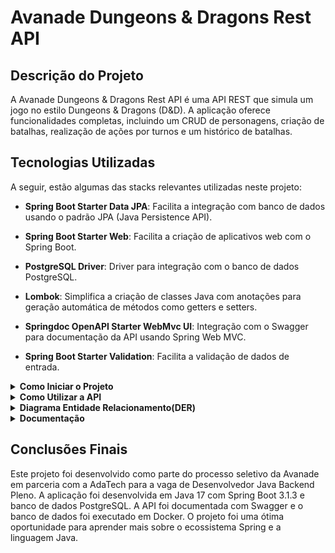 # Avanade Dungeons & Dragons Rest API

## Descrição do Projeto

A Avanade Dungeons & Dragons Rest API é uma API REST que simula um jogo no estilo Dungeons & Dragons (D&D). A aplicação
oferece funcionalidades completas, incluindo um CRUD de personagens, criação de batalhas, realização de ações por turnos
e um histórico de batalhas.

## Tecnologias Utilizadas

A seguir, estão algumas das stacks relevantes utilizadas neste projeto:

- **Spring Boot Starter Data JPA**: Facilita a integração com banco de dados usando o padrão JPA (Java Persistence API).

- **Spring Boot Starter Web**: Facilita a criação de aplicativos web com o Spring Boot.

- **PostgreSQL Driver**: Driver para integração com o banco de dados PostgreSQL.

- **Lombok**: Simplifica a criação de classes Java com anotações para geração automática de métodos como getters e
  setters.

- **Springdoc OpenAPI Starter WebMvc UI**: Integração com o Swagger para documentação da API usando Spring Web MVC.

- **Spring Boot Starter Validation**: Facilita a validação de dados de entrada.

<details>
<summary><b>Como Iniciar o Projeto</b></summary>

Siga os passos abaixo para executar o projeto localmente:

1. Clone este repositório:

   ```bash
   git clone git@github.com:vinicius-shk/Avanade-DungeonsAndDragons-RestAPI.git
   ```

2. Abra o projeto em sua IDE de preferência.

3. Atualize as dependências do Maven.

4. No terminal, navegue até a raiz do projeto e execute o seguinte comando para iniciar o banco de dados em Docker:

   ```bash
   docker-compose up -d
   ```

   Isso inicializará o banco de dados em um contêiner Docker.
5. Inicie o projeto em sua IDE de preferência.

</details>

<details>
<summary><b>Como Utilizar a API</b></summary>

1. Criem um personagem usando o endpoint `POST /personagem`:
    
   ```json
   {
     "nome": "string",
     "tipoClassePersonagem": "GUERREIRO"
   }
   ```
   O campo `tipoClassePersonagem` pode ser `GUERREIRO`, `BARBARO`, `CAVALEIRO`, `ORC`, `GIGANTE` ou `LOBISOMEM`.
2. Crie uma batalha usando o endpoint `POST /batalha`:
    
   ```json
   {
     "nomeJogadorAtacante": "string",
     "nomeMonstroDefensor": "string"
   }
   ```
   O campo `nomeMosnstroDefensor` é opcional. Se não for informado, um monstro aleatório será selecionado.

3. Realize um ataque usando o endpoint `PATCH /ataque/{uuidBatalha}`:
    - O campo `uuidBatalha` é o UUID da batalha que você deseja realizar os ataques.
    - O dados de ataque são rolados e o valor é calculado automaticamente para ambos personagens.
    - Após o ataque ser realizado, não é possivel realizar outro ataque no mesmo turno.
    - Após o ataque ser realizado, siga para a defesa dos personagens.

4. Realize uma defesa usando o endpoint `PATCH /defesa/{uuidBatalha}`:
    - O campo `uuidBatalha` é o UUID da batalha que você deseja realizar as defesas.
    - O dados de defesa são rolados e o valor é calculado automaticamente para ambos personagens.
    - Após a defesa ser realizada, não é possível realizar outra defesa no mesmo turno.
    - Após a defesa ser realizada, siga para o dano dos personagens.

5. Realize o dano usando o endpoint `PATCH /dano/{uuidBatalha}`:
    - O campo `uuidBatalha` é o UUID da batalha que você deseja realizar o dano.
    - O dano é calculado automaticamente para ambos personagens e a vida é atualizada.
    - Após o dano ser realizado, não é possível realizar outro dano no mesmo turno.
    - Após o dano ser realizado, siga para verificação do status da batalha.

6. Verifique se a batalha acabou e houve um vencedor usando o endpoint `PATCH /batalha/atualizar/{uuidBatalha}`:
    - O campo `uuidBatalha` é o UUID da batalha que você deseja verificar o status.
    - Se a batalha não acabou, o turno é atualizado e o próximo turno é iniciado.
    - Se a batalha acabou, o vencedor é definido e a batalha é finalizada.
    - Após a batalha ser finalizada, não é possível realizar mais nenhuma ação.

7. Consulte o histórico de batalhas usando o endpoint `GET /historico/completo/{uuidBatalha}`:
    - O campo `uuidBatalha` é o UUID da batalha que você deseja consultar o histórico.
    - O histórico é retornado em ordem cronológica de turno.
    - Para um histórico resumido, utilize o endponit `GET /historico/resumso/{uuidBatalha}`. 

</details>

<details>
<summary><b>Diagrama Entidade Relacionamento(DER)</b></summary>

![DER-Avanade-Rpg](https://github.com/vinicius-shk/Avanade-DungeonsAndDragons-RestAPI/assets/102389527/9d9c9695-e779-4529-86d7-5b92c38095dd)

</details>

<details>
<summary><b>Documentação</b></summary>

A documentação da API pode ser acessada pelo link [Documentação da API](http://localhost:8080/swagger-ui/index.html)
após iniciar o projeto localmente.

</details>

## Conclusões Finais

Este projeto foi desenvolvido como parte do processo seletivo da Avanade em parceria com a AdaTech para a vaga de
Desenvolvedor Java Backend Pleno. A aplicação foi desenvolvida em Java 17 com Spring Boot 3.1.3 e banco de dados PostgreSQL. A API foi documentada com
Swagger e o banco de dados foi executado em Docker. O projeto foi uma ótima oportunidade para aprender mais sobre o ecossistema Spring e a linguagem Java.

